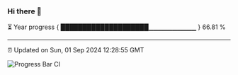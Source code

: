 ### Hi there 👋

⏳ Year progress { ████████████████████▁▁▁▁▁▁▁▁▁▁ } 66.81 %

---

⏰ Updated on Sun, 01 Sep 2024 12:28:55 GMT

![Progress Bar CI](https://github.com/liununu/liununu/workflows/Progress%20Bar%20CI/badge.svg)
